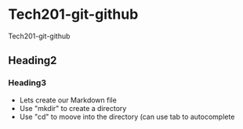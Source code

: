 # Tech201-git-github
Tech201-git-github
## Heading2
### Heading3
* Lets create our Markdown file
* Use "mkdir" to create a directory
* Use "cd" <directory name> to moove into the directory (can use tab to autocomplete
